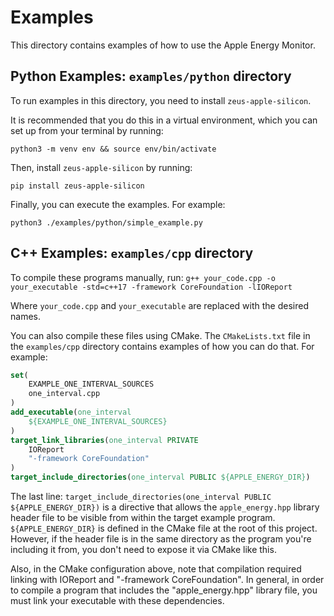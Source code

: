 # Examples

This directory contains examples of how to use the Apple Energy Monitor.

## Python Examples: `examples/python` directory

To run examples in this directory, you need to install `zeus-apple-silicon`.

It is recommended that you do this in a virtual environment, which you can set up from your terminal by running:

`python3 -m venv env && source env/bin/activate`

Then, install `zeus-apple-silicon` by running:

`pip install zeus-apple-silicon`

Finally, you can execute the examples. For example:

`python3 ./examples/python/simple_example.py`

## C++ Examples: `examples/cpp` directory

To compile these programs manually, run:
`g++ your_code.cpp -o your_executable -std=c++17 -framework CoreFoundation -lIOReport`

Where `your_code.cpp` and `your_executable` are replaced with the desired names.

You can also compile these files using CMake. The `CMakeLists.txt` file in the `examples/cpp` directory contains examples of how you can do that. For example:

```CMake
set(
    EXAMPLE_ONE_INTERVAL_SOURCES
    one_interval.cpp
)
add_executable(one_interval
    ${EXAMPLE_ONE_INTERVAL_SOURCES}
)
target_link_libraries(one_interval PRIVATE
    IOReport
    "-framework CoreFoundation"
)
target_include_directories(one_interval PUBLIC ${APPLE_ENERGY_DIR})
```

The last line: `target_include_directories(one_interval PUBLIC ${APPLE_ENERGY_DIR})` is a directive that allows the `apple_energy.hpp` library header file to be visible from within the target example program. `${APPLE_ENERGY_DIR}` is defined in the CMake file at the root of this project. However, if the header file is in the same directory as the program you're including it from, you don't need to expose it via CMake like this.

Also, in the CMake configuration above, note that compilation required linking with IOReport and "-framework CoreFoundation". In general, in order to compile a program that includes the "apple_energy.hpp" library file, you must link your executable with these dependencies.
